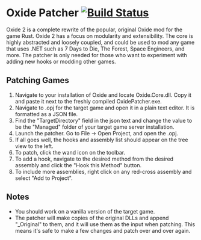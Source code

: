 Oxide Patcher [![Build Status](https://travis-ci.org/AEtherSurfer/OxidePatcher.png)](https://travis-ci.org/OxideMod/OxidePatcher)
===============

Oxide 2 is a complete rewrite of the popular, original Oxide mod for the game Rust. Oxide 2 has a focus on modularity and extensibility. The core is highly abstracted and loosely coupled, and could be used to mod any game that uses .NET such as 7 Days to Die, The Forest, Space Engineers, and more. The patcher is only needed for those who want to experiment with adding new hooks or modding other games.

Patching Games
--------------

 1. Navigate to your installation of Oxide and locate Oxide.Core.dll. Copy it and paste it next to the freshly compiled OxidePatcher.exe.
 2. Navigate to .opj for the target game and open it in a plain text editor. It is formatted as a JSON file.
 3. Find the "TargetDirectory" field in the json text and change the value to be the "Managed" folder of your target game server installation.
 4. Launch the patcher. Go to File -> Open Project, and open the .opj.
 5. If all goes well, the hooks and assembly list should appear on the tree view to the left.
 6. To patch, click the wand icon on the toolbar.
 7. To add a hook, navigate to the desired method from the desired assembly and click the "Hook this Method" button.
 8. To include more assemblies, right click on any red-cross assembly and select "Add to Project".

Notes
-----

 * You should work on a vanilla version of the target game.
 * The patcher will make copies of the original DLLs and append "_Original" to them, and it will use them as the input when patching. This means it's safe to make a few changes and patch over and over again.
